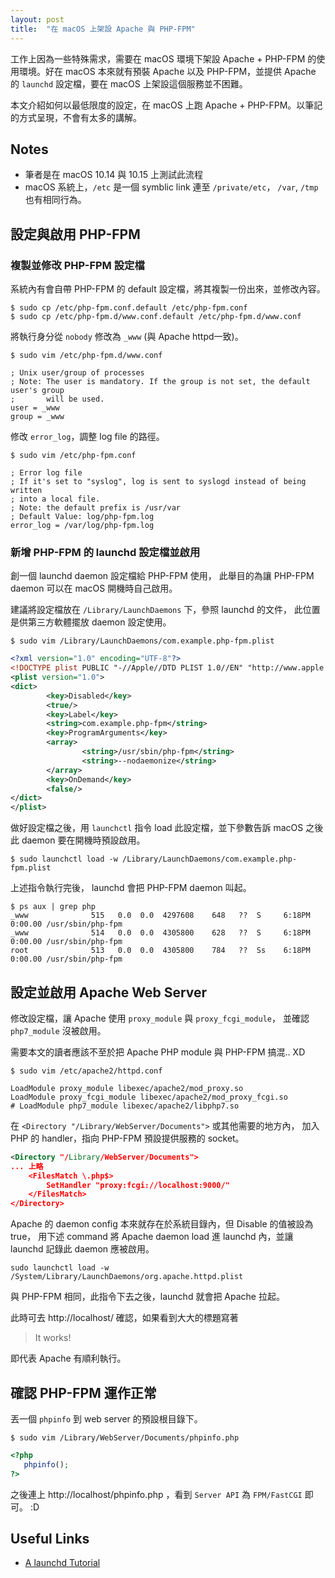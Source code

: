 ```yaml
---
layout: post
title:  "在 macOS 上架設 Apache 與 PHP-FPM"
---
```


工作上因為一些特殊需求，需要在 macOS 環境下架設 Apache + PHP-FPM
的使用環境。好在 macOS 本來就有預裝 Apache 以及 PHP-FPM，並提供 Apache 的 `launchd` 設定檔，要在 macOS 上架設這個服務並不困難。

本文介紹如何以最低限度的設定，在 macOS 上跑 Apache + PHP-FPM。以筆記的方式呈現，不會有太多的講解。

## Notes

- 筆者是在 macOS 10.14 與 10.15 上測試此流程
- macOS 系統上，`/etc` 是一個 symblic link 連至 `/private/etc`，
`/var`, `/tmp` 也有相同行為。

## 設定與啟用 PHP-FPM

### 複製並修改 PHP-FPM 設定檔

系統內有會自帶 PHP-FPM 的 default 設定檔，將其複製一份出來，並修改內容。

```
$ sudo cp /etc/php-fpm.conf.default /etc/php-fpm.conf
$ sudo cp /etc/php-fpm.d/www.conf.default /etc/php-fpm.d/www.conf
```

將執行身分從 `nobody` 修改為 `_www` (與 Apache httpd一致)。


```
$ sudo vim /etc/php-fpm.d/www.conf
```

```
; Unix user/group of processes
; Note: The user is mandatory. If the group is not set, the default user's group
;       will be used.
user = _www
group = _www
```

修改 `error_log`，調整 log file 的路徑。

```
$ sudo vim /etc/php-fpm.conf
```

```
; Error log file
; If it's set to "syslog", log is sent to syslogd instead of being written
; into a local file.
; Note: the default prefix is /usr/var
; Default Value: log/php-fpm.log
error_log = /var/log/php-fpm.log
```

### 新增 PHP-FPM 的 launchd 設定檔並啟用

創一個 launchd daemon 設定檔給 PHP-FPM 使用，
此舉目的為讓 PHP-FPM daemon 可以在 macOS 開機時自己啟用。

建議將設定檔放在 `/Library/LaunchDaemons` 下，參照 launchd 的文件，
此位置是供第三方軟體擺放 daemon 設定使用。

```
$ sudo vim /Library/LaunchDaemons/com.example.php-fpm.plist
```

``` xml
<?xml version="1.0" encoding="UTF-8"?>
<!DOCTYPE plist PUBLIC "-//Apple//DTD PLIST 1.0//EN" "http://www.apple.com/DTDs/PropertyList-1.0.dtd">
<plist version="1.0">
<dict>
        <key>Disabled</key>
        <true/>
        <key>Label</key>
        <string>com.example.php-fpm</string>
        <key>ProgramArguments</key>
        <array>
                <string>/usr/sbin/php-fpm</string>
                <string>--nodaemonize</string>
        </array>
        <key>OnDemand</key>
        <false/>
</dict>
</plist>
```

做好設定檔之後，用 `launchctl` 指令 load 此設定檔，並下參數告訴 macOS
之後此 daemon 要在開機時預設啟用。

```
$ sudo launchctl load -w /Library/LaunchDaemons/com.example.php-fpm.plist
```

上述指令執行完後， launchd 會把 PHP-FPM daemon 叫起。

```
$ ps aux | grep php
_www              515   0.0  0.0  4297608    648   ??  S     6:18PM   0:00.00 /usr/sbin/php-fpm
_www              514   0.0  0.0  4305800    628   ??  S     6:18PM   0:00.00 /usr/sbin/php-fpm
root              513   0.0  0.0  4305800    784   ??  Ss    6:18PM   0:00.00 /usr/sbin/php-fpm
```

## 設定並啟用 Apache Web Server

修改設定檔，讓 Apache 使用 `proxy_module` 與 `proxy_fcgi_module`，
並確認 `php7_module` 沒被啟用。

需要本文的讀者應該不至於把 Apache PHP module 與 PHP-FPM 搞混.. XD

```
$ sudo vim /etc/apache2/httpd.conf
```

```
LoadModule proxy_module libexec/apache2/mod_proxy.so
LoadModule proxy_fcgi_module libexec/apache2/mod_proxy_fcgi.so
# LoadModule php7_module libexec/apache2/libphp7.so
```

在 `<Directory "/Library/WebServer/Documents">` 或其他需要的地方內，
加入 PHP 的 handler，指向 PHP-FPM 預設提供服務的 socket。

``` xml
<Directory "/Library/WebServer/Documents">
... 上略
    <FilesMatch \.php$>
        SetHandler "proxy:fcgi://localhost:9000/"
    </FilesMatch>
</Directory>

```

Apache 的 daemon config 本來就存在於系統目錄內，但 Disable 的值被設為 true，
用下述 command 將 Apache daemon load 進 launchd 內，並讓 launchd 記錄此 daemon 應被啟用。

```
sudo launchctl load -w /System/Library/LaunchDaemons/org.apache.httpd.plist
```

與 PHP-FPM 相同，此指令下去之後，launchd 就會把 Apache 拉起。

此時可去 http://localhost/ 確認，如果看到大大的標題寫著

> It works!

即代表 Apache 有順利執行。

## 確認 PHP-FPM 運作正常

丟一個 `phpinfo` 到 web server 的預設根目錄下。

```
$ sudo vim /Library/WebServer/Documents/phpinfo.php
```

``` php
<?php
   phpinfo();
?>
```

之後連上 http://localhost/phpinfo.php ，看到 `Server API` 為
`FPM/FastCGI` 即可。 :D


## Useful Links

- [A launchd Tutorial](https://www.launchd.info/)
